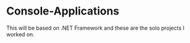 # Console-Applications
This will be based on .NET Framework and these are the solo projects I worked on.
